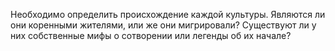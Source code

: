 Необходимо определить происхождение каждой культуры. Являются ли они коренными жителями, или же они мигрировали? Существуют ли у них собственные мифы о сотворении или легенды об их начале?